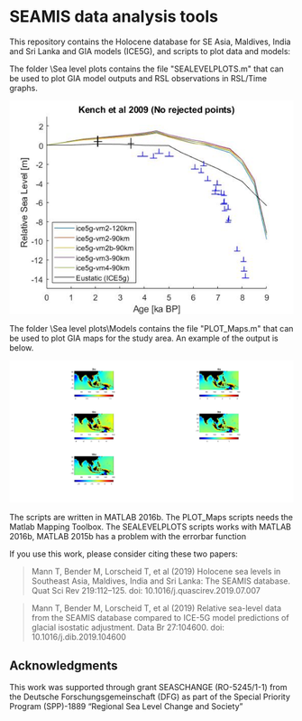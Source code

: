 # SEAMIS data analysis tools
This repository contains the Holocene database for SE Asia, Maldives, India and Sri Lanka and GIA models (ICE5G), and scripts to plot data and models:

The folder \Sea level plots contains the file "SEALEVELPLOTS.m" that can be used to plot GIA model outputs and RSL observations in RSL/Time graphs.

![Results_1](https://github.com/Alerovere/SEAMIS/blob/master/Sea%20level%20plots/Images/Example_SL_plot.jpg)

The folder \Sea level plots\Models contains the file "PLOT_Maps.m" that can be used to plot GIA maps for the study area. An example of the output is below.</br>

![Results_1](https://github.com/Alerovere/SEAMIS/blob/master/Sea%20level%20plots/Images/Example_map.jpg)

The scripts are written in MATLAB 2016b.
The PLOT_Maps scripts needs the Matlab Mapping Toolbox. 
The SEALEVELPLOTS scripts works with MATLAB 2016b, MATLAB 2015b has a problem with the errorbar function
 
If you use this work, please consider citing these two papers:
> Mann T, Bender M, Lorscheid T, et al (2019) Holocene sea levels in Southeast Asia, Maldives, India and Sri Lanka: The SEAMIS database. Quat Sci Rev 219:112–125. doi: 10.1016/j.quascirev.2019.07.007</br>

> Mann T, Bender M, Lorscheid T, et al (2019) Relative sea-level data from the SEAMIS database compared to ICE-5G model predictions of glacial isostatic adjustment. Data Br 27:104600. doi: 10.1016/j.dib.2019.104600

## Acknowledgments
This work was supported through grant SEASCHANGE (RO-5245/1-1) from the Deutsche Forschungsgemeinschaft (DFG) as part of the Special Priority Program (SPP)-1889 “Regional Sea Level Change and Society”


